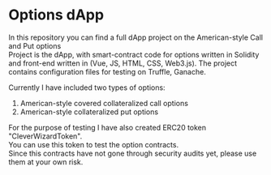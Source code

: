# Options dApp
In this repository you can find a full dApp project on the American-style Call and Put options </br>
Project is the dApp, with smart-contract code for options written in Solidity and front-end written in (Vue, JS, HTML, CSS, Web3.js).
The project contains configuration files for testing on Truffle, Ganache. </br>

Currently I have included two types of options:
  1. American-style covered collateralized call options
  2. American-style collateralized put options

For the purpose of testing I have also created ERC20 token "CleverWizardToken".</br>
You can use this token to test the option contracts.</br>
Since this contracts have not gone through security audits yet, please use them at your own risk.
